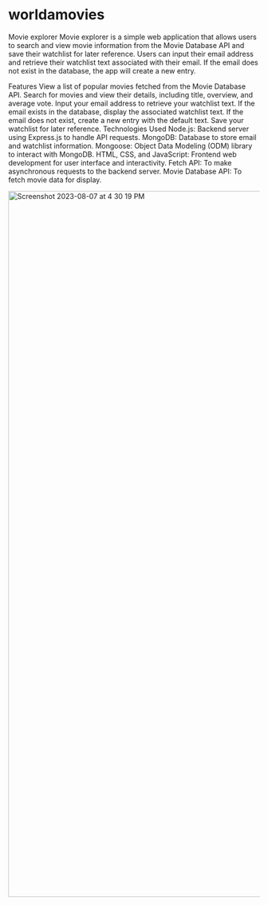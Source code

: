 # worldamovies
Movie explorer
Movie explorer is a simple web application that allows users to search and view movie information from the Movie Database API and save their watchlist for later reference. Users can input their email address and retrieve their watchlist text associated with their email. If the email does not exist in the database, the app will create a new entry.

Features
View a list of popular movies fetched from the Movie Database API.
Search for movies and view their details, including title, overview, and average vote.
Input your email address to retrieve your watchlist text.
If the email exists in the database, display the associated watchlist text.
If the email does not exist, create a new entry with the default text.
Save your watchlist for later reference.
Technologies Used
Node.js: Backend server using Express.js to handle API requests.
MongoDB: Database to store email and watchlist information.
Mongoose: Object Data Modeling (ODM) library to interact with MongoDB.
HTML, CSS, and JavaScript: Frontend web development for user interface and interactivity.
Fetch API: To make asynchronous requests to the backend server.
Movie Database API: To fetch movie data for display.


<img width="1413" alt="Screenshot 2023-08-07 at 4 30 19 PM" src="https://github.com/alhousseinmed/worldamovies/assets/84826294/b382b6cb-d0ef-41b3-81e6-35ad204feb05">
